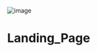 ![image](https://github.com/user-attachments/assets/c2bba19d-dc9c-4fb4-8b0f-02ef0e6a576f)
# Landing_Page
